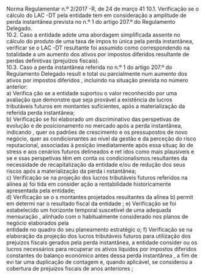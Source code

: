  
 
 
Norma Regulamentar  n.º 2/2017 -R, de 24 de março  41 
10.1. Verificação se o cálculo do LAC -DT pela entidade tem em consideração a amplitude de 
perda instantânea prevista no n.º 1 do artigo 207.º do Regulamento Delegado.  
10.2. Caso a entidade adote uma abordagem simplificada assente no cálculo do produto de uma 
taxa de impos to única pela perda instantânea, verificar se o LAC -DT resultante foi assumido 
como correspondendo  na totalidade a um aumento dos ativos por impostos diferidos resultante 
de perdas definitivas (prejuízos fiscais).  
10.3. Caso a perda instantânea referida no n.º 1 do artigo 207.º do Regulamento Delegado result e 
total ou parcialmente num aumento dos ativos por impostos diferidos , incluindo na situação 
prevista no número anterior:  
a) Verifica ção se a entidade suportou o valor reconhecido  por uma avaliação que demonstre 
que seja provável a existência de lucros tributáveis futuros em montantes suficientes, após a 
materialização da referida perda instantânea;  
b) Verificação se foi elaborado um  discriminativo das perspetivas de evolução e de 
posicionamento no mercado após a perda instantânea, indicando , quer os padrões de crescimento 
e os pressupostos de novo negócio, quer as condicionantes ao nível da gestão e da perceção do 
risco reputacional, associadas à posição imediatamente após essa situaç ão de stress e aos cenários 
futuros delineados e ret idos como mais plausíveis e se e ssas perspetivas têm em conta os 
condicionalismos resultantes da necessidade de recapitalização da entidade  e/ou de redução dos 
seus riscos após a materialização  da perda i nstantânea;  
c) Verificação se na projeção dos lucros tributáveis futuros  referidos na alínea a) foi tida em 
consider ação a rentabilidade historicamente apresentada pela entidade;  
d) Verificação se o s montantes projetados resultantes da alínea b) permit em determi nar o 
resultado fiscal da entidade ; 
e) Verificação se foi estabelecido um horizonte temporal suscetível de uma adequada 
mensuração , alinhado com o habitualmente considerado nos planos de negócio elaborados pela  
entidade  no quadro do seu planeamento estratégic o; 
f) Verificação se na elaboração da projeção dos lucros tributáveis futuros para utilização dos 
prejuízos fiscais gerados pela perda instantânea, a entidade consider ou os lucros necessários para 
recuperar os ativos líquidos por impostos diferidos constantes  do balanço económico antes dessa 
perda instantânea , a fim de evi tar uma duplicação de contagem e, quando aplicável, se considerou 
a cobertura de prejuízos fiscais  de anos anteriores ; 